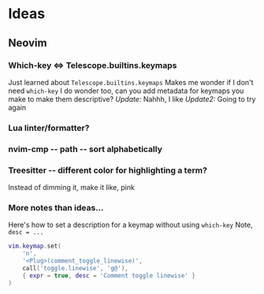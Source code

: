 # Ideas

## Neovim
### Which-key <=> Telescope.builtins.keymaps
Just learned about `Telescope.builtins.keymaps`
Makes me wonder if I don't need `which-key`
I do wonder too, can you add metadata for keymaps you make to make them descriptive?
_Update:_ Nahhh, I like
_Update2:_ Going to try again

### Lua linter/formatter?

### nvim-cmp -- path -- sort alphabetically

### Treesitter -- different color for highlighting a term?
Instead of dimming it, make it like, pink

### More notes than ideas...
Here's how to set a description for a keymap without using `which-key`
Note, `desc = ...`
```lua
vim.keymap.set(
    'n',
    '<Plug>(comment_toggle_linewise)',
    call('toggle.linewise', 'g@'),
    { expr = true, desc = 'Comment toggle linewise' }
)
```
